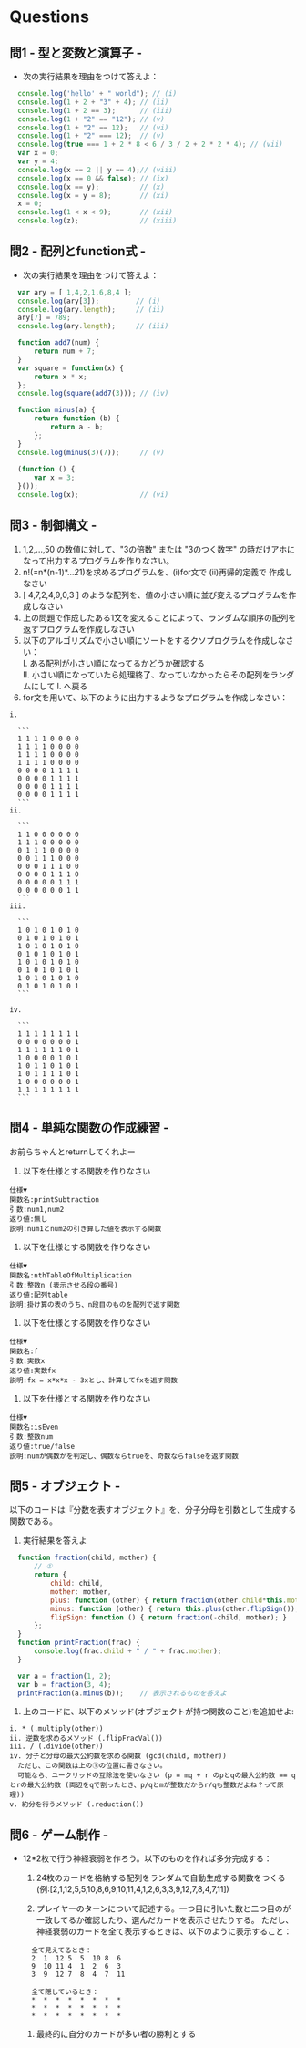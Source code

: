# Questions  
## 問1 - 型と変数と演算子 -  

  * 次の実行結果を理由をつけて答えよ：  

  ```javascript  
    console.log('hello' + " world"); // (i)  
    console.log(1 + 2 + "3" + 4); // (ii)  
    console.log(1 + 2 == 3);      // (iii)  
    console.log(1 + "2" == "12"); // (v)  
    console.log(1 + "2" == 12);   // (vi)  
    console.log(1 + "2" === 12);  // (v)  
    console.log(true === 1 + 2 * 8 < 6 / 3 / 2 + 2 * 2 * 4); // (vii)  
    var x = 0;  
    var y = 4;  
    console.log(x == 2 || y == 4);// (viii)  
    console.log(x == 0 && false); // (ix)  
    console.log(x == y);          // (x)  
    console.log(x = y = 8);       // (xi)  
    x = 0;  
    console.log(1 < x < 9);       // (xii)  
    console.log(z);               // (xiii)  
  ```  

## 問2 - 配列とfunction式 -  

  * 次の実行結果を理由をつけて答えよ：  

  ```javascript  
    var ary = [ 1,4,2,1,6,8,4 ];  
    console.log(ary[3]);         // (i)  
    console.log(ary.length);     // (ii)  
    ary[7] = 789;  
    console.log(ary.length);     // (iii)  

    function add7(num) {  
        return num + 7;  
    }  
    var square = function(x) {  
        return x * x;  
    };  
    console.log(square(add7(3))); // (iv)  

    function minus(a) {  
        return function (b) {  
            return a - b;  
        };  
    }  
    console.log(minus(3)(7));     // (v)  
    
    (function () {  
        var x = 3;  
    }());  
    console.log(x);               // (vi)  
  ```  

## 問3 - 制御構文 -  

  1. 1,2,...,50 の数値に対して、"3の倍数" または "3のつく数字" の時だけアホになって出力するプログラムを作りなさい。  
  1. n!(=n*(n-1)*...*2*1)を求めるプログラムを、(i)for文で (ii)再帰的定義で 作成しなさい  
  1. [ 4,7,2,4,9,0,3 ] のような配列を、値の小さい順に並び変えるプログラムを作成しなさい  
  1. 上の問題で作成したある1文を変えることによって、ランダムな順序の配列を返すプログラムを作成しなさい  
  1. 以下のアルゴリズムで小さい順にソートをするクソプログラムを作成しなさい：  
    I. ある配列が小さい順になってるかどうか確認する  
    II. 小さい順になっていたら処理終了、なっていなかったらその配列をランダムにして I. へ戻る  
  1. for文を用いて、以下のように出力するようなプログラムを作成しなさい：  

    i.  
    
      ```  
      1 1 1 1 0 0 0 0  
      1 1 1 1 0 0 0 0  
      1 1 1 1 0 0 0 0  
      1 1 1 1 0 0 0 0  
      0 0 0 0 1 1 1 1  
      0 0 0 0 1 1 1 1  
      0 0 0 0 1 1 1 1  
      0 0 0 0 1 1 1 1  
      ```  
    ii.  
    
      ```  
      1 1 0 0 0 0 0 0  
      1 1 1 0 0 0 0 0  
      0 1 1 1 0 0 0 0  
      0 0 1 1 1 0 0 0  
      0 0 0 1 1 1 0 0  
      0 0 0 0 1 1 1 0  
      0 0 0 0 0 1 1 1  
      0 0 0 0 0 0 1 1  
      ```  
    iii.  
    
      ```  
      1 0 1 0 1 0 1 0  
      0 1 0 1 0 1 0 1  
      1 0 1 0 1 0 1 0  
      0 1 0 1 0 1 0 1  
      1 0 1 0 1 0 1 0  
      0 1 0 1 0 1 0 1  
      1 0 1 0 1 0 1 0  
      0 1 0 1 0 1 0 1  
      ```  
      
    iv.  
    
      ```  
      1 1 1 1 1 1 1 1  
      0 0 0 0 0 0 0 1  
      1 1 1 1 1 1 0 1  
      1 0 0 0 0 1 0 1  
      1 0 1 1 0 1 0 1  
      1 0 1 1 1 1 0 1  
      1 0 0 0 0 0 0 1  
      1 1 1 1 1 1 1 1  
      ```  

## 問4 - 単純な関数の作成練習 -  
  お前らちゃんとreturnしてくれよー  

  1. 以下を仕様とする関数を作りなさい  

    仕様▼  
    関数名:printSubtraction  
    引数:num1,num2  
    返り値:無し  
    説明:num1とnum2の引き算した値を表示する関数  

  1. 以下を仕様とする関数を作りなさい  

    仕様▼  
    関数名:nthTableOfMultiplication  
    引数:整数n (表示させる段の番号)  
    返り値:配列table  
    説明:掛け算の表のうち、n段目のものを配列で返す関数  

  1. 以下を仕様とする関数を作りなさい  

    仕様▼  
    関数名:f  
    引数:実数x  
    返り値:実数fx  
    説明:fx = x*x*x - 3xとし、計算してfxを返す関数  

  1. 以下を仕様とする関数を作りなさい  

    仕様▼  
    関数名:isEven  
    引数:整数num  
    返り値:true/false  
    説明:numが偶数かを判定し、偶数ならtrueを、奇数ならfalseを返す関数  
    

## 問5 - オブジェクト -  

  以下のコードは『分数を表すオブジェクト』を、分子分母を引数として生成する関数である。

  1. 実行結果を答えよ

  ```javascript  
    function fraction(child, mother) {  
        // ①  
        return {  
            child: child,  
            mother: mother,  
            plus: function (other) { return fraction(other.child*this.mother + this.child*other.mother, this.mother*other.mother); },  
            minus: function (other) { return this.plus(other.flipSign()); },  
            flipSign: function () { return fraction(-child, mother); }  
        };  
    }  
    function printFraction(frac) {  
        console.log(frac.child + " / " + frac.mother);  
    }  

    var a = fraction(1, 2);  
    var b = fraction(3, 4);  
    printFraction(a.minus(b));    // 表示されるものを答えよ  
  ```  

  1. 上のコードに、以下のメソッド(オブジェクトが持つ関数のこと)を追加せよ:  

    i. * (.multiply(other))  
    ii. 逆数を求めるメソッド (.flipFracVal())  
    iii. / (.divide(other))  
    iv. 分子と分母の最大公約数を求める関数 (gcd(child, mother))  
      ただし、この関数は上の①の位置に書きなさい。  
      可能なら、ユークリッドの互除法を使いなさい (p = mq + r のpとqの最大公約数 == qとrの最大公約数 (両辺をqで割ったとき、p/qとmが整数だからr/qも整数だよね？って原理))  
    v. 約分を行うメソッド (.reduction())  

## 問6 - ゲーム制作 -  

  * 12*2枚で行う神経衰弱を作ろう。以下のものを作れば多分完成する：  

    1. 24枚のカードを格納する配列をランダムで自動生成する関数をつくる (例:[2,1,12,5,5,10,8,6,9,10,11,4,1,2,6,3,3,9,12,7,8,4,7,11])  
    
    1. プレイヤーのターンについて記述する。一つ目に引いた数と二つ目のが一致してるか確認したり、選んだカードを表示させたりする。  ただし、神経衰弱のカードを全て表示するときは、以下のように表示すること：  
    
    ```  
      全て見えてるとき：  
      2  1  12 5  5  10 8  6  
      9  10 11 4  1  2  6  3  
      3  9  12 7  8  4  7  11  
      
      全て隠しているとき：  
      *  *  *  *  *  *  *  *  
      *  *  *  *  *  *  *  *  
      *  *  *  *  *  *  *  *  
    ```  
    
    1. 最終的に自分のカードが多い者の勝利とする  